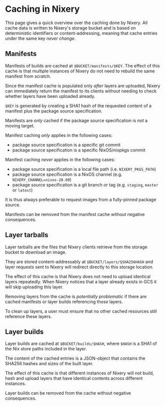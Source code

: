 # Caching in Nixery

This page gives a quick overview over the caching done by Nixery. All cache data
is written to Nixery's storage bucket and is based on deterministic identifiers
or content-addressing, meaning that cache entries under the same key *never
change*.

## Manifests

Manifests of builds are cached at `$BUCKET/manifests/$KEY`. The effect of this
cache is that multiple instances of Nixery do not need to rebuild the same
manifest from scratch.

Since the manifest cache is populated only *after* layers are uploaded, Nixery
can immediately return the manifest to its clients without needing to check
whether layers have been uploaded already.

`$KEY` is generated by creating a SHA1 hash of the requested content of a
manifest plus the package source specification.

Manifests are *only* cached if the package source specification is *not* a
moving target.

Manifest caching *only* applies in the following cases:

* package source specification is a specific git commit
* package source specification is a specific NixOS/nixpkgs commit

Manifest caching *never* applies in the following cases:

* package source specification is a local file path (i.e. `NIXERY_PKGS_PATH`)
* package source specification is a NixOS channel (e.g. `NIXERY_CHANNEL=nixos-20.09`)
* package source specification is a git branch or tag (e.g. `staging`, `master` or `latest`)

It is thus always preferable to request images from a fully-pinned package
source.

Manifests can be removed from the manifest cache without negative consequences.

## Layer tarballs

Layer tarballs are the files that Nixery clients retrieve from the storage
bucket to download an image.

They are stored content-addressably at `$BUCKET/layers/$SHA256HASH` and layer
requests sent to Nixery will redirect directly to this storage location.

The effect of this cache is that Nixery does not need to upload identical layers
repeatedly. When Nixery notices that a layer already exists in GCS it will skip
uploading this layer.

Removing layers from the cache is *potentially problematic* if there are cached
manifests or layer builds referencing those layers.

To clean up layers, a user must ensure that no other cached resources still
reference these layers.

## Layer builds

Layer builds are cached at `$BUCKET/builds/$HASH`, where `$HASH` is a SHA1 of
the Nix store paths included in the layer.

The content of the cached entries is a JSON-object that contains the SHA256
hashes and sizes of the built layer.

The effect of this cache is that different instances of Nixery will not build,
hash and upload layers that have identical contents across different instances.

Layer builds can be removed from the cache without negative consequences.
